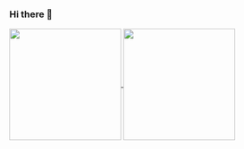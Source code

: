 ### Hi there 👋

<!--
**InvictusYing/InvictusYing** is a ✨ _special_ ✨ repository because its `README.md` (this file) appears on your GitHub profile.


Here are some ideas to get you started:

- 🔭 I’m currently working on ...
- 🌱 I’m currently learning ...
- 👯 I’m looking to collaborate on ...
- 🤔 I’m looking for help with ...
- 💬 Ask me about ...
- 📫 How to reach me: ...
- 😄 Pronouns: ...
- ⚡ Fun fact: ...
-->

<a href="https://github.com/anuraghazra/github-readme-stats">
  <img height=200 align="center" src="https://github-readme-stats-invictusyings-projects.vercel.app/api?username=invictusying&bg_color=30,0ff1ce,904e95&title_color=fff&text_color=fff" />
</a>
<a href="https://github.com/anuraghazra/convoychat">
  <img height=200 align="center" src="https://github-readme-stats-invictusyings-projects.vercel.app/api/top-langs?username=invictusying&layout=compact&langs_count=8&card_width=320&bg_color=30,0ff1ce,904e95&title_color=fff&text_color=fff" />
</a>

<!--
![99's Github Stats](https://github-readme-stats.vercel.app/api?username=Eldrick99&bg_color=30,0ff1ce,904e95&title_color=fff&text_color=fff)
![99's Github Stats](https://github-readme-stats.vercel.app/api?username=Eldrick99&bg_color=30,e96443,904e95&title_color=fff&text_color=fff)
-->
